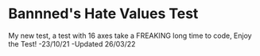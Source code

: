 # Bannned's Hate Values Test
My new test, a test with 16 axes take a FREAKING long time to code, Enjoy the Test!
-23/10/21
-Updated 26/03/22
